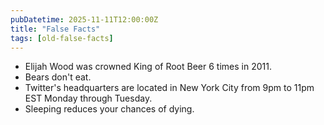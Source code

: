 ```yaml
---
pubDatetime: 2025-11-11T12:00:00Z
title: "False Facts"
tags: [old-false-facts]
---
```


- Elijah Wood was crowned King of Root Beer 6 times in 2011.
- Bears don't eat.
- Twitter's headquarters are located in New York City from 9pm to 11pm EST Monday through Tuesday.
- Sleeping reduces your chances of dying.
